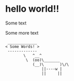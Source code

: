 hello world!!
=============

Some text

Some more text 


```
 _____________
< Some Words! >
 -------------
        \   ^__^
         \  (oo)\_______
            (__)\       )\/\
                ||----w |
                ||     ||
```

